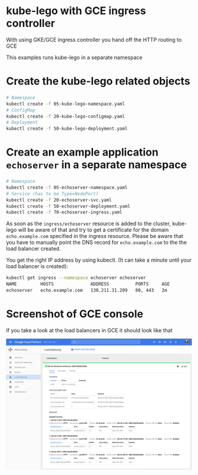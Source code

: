 # kube-lego with GCE ingress controller

With using GKE/GCE ingress controller you hand off the HTTP routing to GCE
 
This examples runs kube-lego in a separate namespace

# Create the kube-lego related objects

```bash
# Namespace
kubectl create -f 05-kube-lego-namespace.yaml
# ConfigMap
kubectl create -f 20-kube-lego-configmap.yaml
# Deployment
kubectl create -f 50-kube-lego-deployment.yaml
```

# Create an example application `echoserver` in a separate namespace 

```bash
# Namespace
kubectl create -f 05-echoserver-namespace.yaml
# Service (has to be Type=NodePort)
kubectl create -f 20-echoserver-svc.yaml
kubectl create -f 50-echoserver-deployment.yaml
kubectl create -f 70-echoserver-ingress.yaml
```

As soon as the `ingress/echoserver` resource is added to the cluster, kube-lego will be aware of that and try to get a certificate for the domain `echo.example.com` specified in the ingress resource. Please be aware that you have to manually point the DNS record for `echo.example.com` to the the load balancer created.

You get the right IP address by using kubectl. (It can take a minute until your load balancer is created):

```bash
kubectl get ingress --namespace echoserver echoserver
NAME         HOSTS              ADDRESS          PORTS     AGE
echoserver   echo.example.com   130.211.31.209   80, 443   2m
```

# Screenshot of GCE console

If you take a look at the load balancers in GCE it should look like that

![GCE load balancers](gce-lbc.png)
